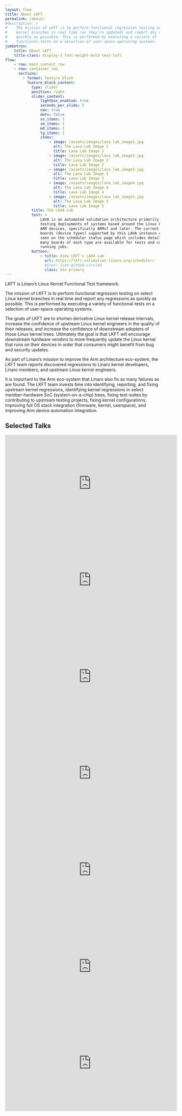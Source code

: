 ```yaml
---
layout: flow
title: About LKFT
permalink: /about/
#description: >
#    The mission of LKFT is to perform functional regression testing on select Linux
#    kernel branches in real time (as they’re updated) and report any regressions as
#    quickly as possible. This is performed by executing a variety of
#    functional-tests on a selection of user-space operating systems.
jumbotron:
    title: About LKFT
    title-class: display-3 font-weight-bold text-left
flow:
    - row: main_content_row
    - row: container_row
      sections:
        - format: feature_block
          feature_block_content:
            type: slider
            position: right
            slider_content:
                lightbox_enabled: true
                seconds_per_slide: 5
                nav: true
                dots: false
                xs_items: 1
                sm_items: 1
                md_items: 1
                lg_items: 1
                items:
                    - image: /assets/images/lava_lab_image1.jpg
                      alt: The Lava Lab Image 1
                      title: Lava Lab Image 1
                    - image: /assets/images/lava_lab_image2.jpg
                      alt: The Lava Lab Image 2
                      title: Lava Lab Image 2
                    - image: /assets/images/lava_lab_image3.jpg
                      alt: The Lava Lab Image 3
                      title: Lava Lab Image 3
                    - image: /assets/images/lava_lab_image4.jpg
                      alt: The Lava Lab Image 4
                      title: Lava Lab Image 4
                    - image: /assets/images/lava_lab_image5.jpg
                      alt: The Lava Lab Image 5
                      title: Lava Lab Image 5
            title: The LAVA Lab
            text: >
                LAVA is an automated validation architecture primarily aimed at
                testing deployments of systems based around the Linux kernel on
                ARM devices, specifically ARMv7 and later. The current range of
                boards (device types) supported by this LAVA instance can be
                seen on the scheduler status page which includes details of how
                many boards of each type are available for tests and currently
                running jobs.
            buttons:
                - title: View LKFT's LAVA Lab
                  url: https://lkft.validation.linaro.org/scheduler/
                  #icon: icon-github-circled
                  class: btn-primary
---
```


LKFT is Linaro’s Linux Kernel Functional Test framework.

The mission of LKFT is to perform functional regression testing on select Linux
kernel branches in real time and report any regressions as quickly as possible.
This is performed by executing a variety of functional-tests on a selection of
user-space operating systems.

The goals of LKFT are to shorten derivative Linux kernel release intervals,
increase the confidence of upstream Linux kernel engineers in the quality of
their releases, and increase the confidence of downstream adopters of those
Linux kernel trees. Ultimately the goal is that LKFT will encourage downstream
hardware vendors to more frequently update the Linux kernel that runs on their
devices in order that consumers might benefit from bug and security updates.

As part of Linaro’s mission to improve the Arm architecture eco-system, the
LKFT team reports discovered regressions to Linaro kernel developers, Linaro
members, and upstream Linux kernel engineers.

It is important to the Arm eco-system that Linaro also fix as many failures as
are found. The LKFT team invests time into identifying, reporting, and fixing
upstream kernel regressions, identifying kernel regressions in select
member-hardware SoC (system-on-a-chip) trees, fixing test-suites by
contributing to upstream testing projects, fixing kernel configurations,
improving full OS stack integration (firmware, kernel, userspace), and
improving Arm device automation integration.

## Selected Talks

<div class="row">
  <div class="col col-12 col-sm-6">
    <iframe width="560" height="315" src="https://www.youtube.com/embed/R3H9fPhPf54" frameborder="0" allow="autoplay; encrypted-media" allowfullscreen></iframe>
  </div>
  <div class="col col-12 col-sm-6">
<iframe width="560" height="315" src="https://www.youtube.com/embed/VnlPmQ1I6hA" frameborder="0" allow="autoplay; encrypted-media" allowfullscreen></iframe>
  </div>
</div>
<div class="row">
  <div class="col col-12 col-sm-6">
<iframe width="560" height="315" src="https://www.youtube.com/embed/LMs7vCGv8as" frameborder="0" allow="autoplay; encrypted-media" allowfullscreen></iframe>
  </div>
  <div class="col col-12 col-sm-6">
<iframe width="560" height="315" src="https://www.youtube.com/embed/WMItXP1TzOY" frameborder="0" allow="autoplay; encrypted-media" allowfullscreen></iframe>
  </div>
</div>
<div class="row">
  <div class="col col-12 col-sm-6">
<iframe width="560" height="315" src="https://www.youtube.com/embed/tc92uw3m-SI" frameborder="0" allow="autoplay; encrypted-media" allowfullscreen></iframe>
  </div>
  <div class="col col-12 col-sm-6">
<iframe width="560" height="315" src="https://www.youtube.com/embed/xZz50o9QaUQ" frameborder="0" allow="autoplay; encrypted-media" allowfullscreen></iframe>
  </div>
</div>
<div class="row">
  <div class="col col-12 col-sm-6">
<iframe width="560" height="315" src="https://www.youtube.com/embed/FAuHKTeZhDk" frameborder="0" allow="autoplay; encrypted-media" allowfullscreen></iframe>
  </div>
  <div class="col col-12 col-sm-6">
  </div>
</div>

[linaro-organization]: https://linaro.org

